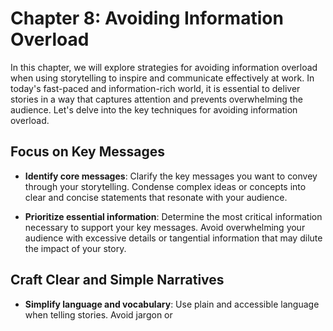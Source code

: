 Chapter 8: Avoiding Information Overload
========================================

In this chapter, we will explore strategies for avoiding information overload when using storytelling to inspire and communicate effectively at work. In today's fast-paced and information-rich world, it is essential to deliver stories in a way that captures attention and prevents overwhelming the audience. Let's delve into the key techniques for avoiding information overload.

Focus on Key Messages
---------------------

* **Identify core messages**: Clarify the key messages you want to convey through your storytelling. Condense complex ideas or concepts into clear and concise statements that resonate with your audience.

* **Prioritize essential information**: Determine the most critical information necessary to support your key messages. Avoid overwhelming your audience with excessive details or tangential information that may dilute the impact of your story.

Craft Clear and Simple Narratives
---------------------------------

* **Simplify language and vocabulary**: Use plain and accessible language when telling stories. Avoid jargon or

